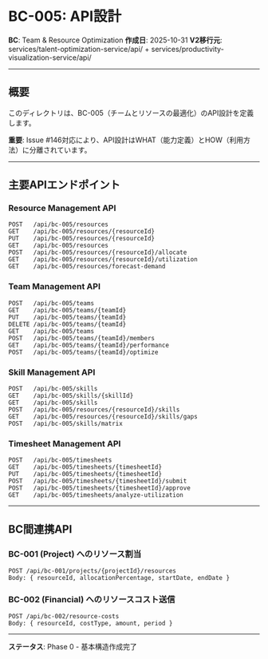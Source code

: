 # BC-005: API設計

**BC**: Team & Resource Optimization
**作成日**: 2025-10-31
**V2移行元**: services/talent-optimization-service/api/ + services/productivity-visualization-service/api/

---

## 概要

このディレクトリは、BC-005（チームとリソースの最適化）のAPI設計を定義します。

**重要**: Issue #146対応により、API設計はWHAT（能力定義）とHOW（利用方法）に分離されています。

---

## 主要APIエンドポイント

### Resource Management API
```
POST   /api/bc-005/resources
GET    /api/bc-005/resources/{resourceId}
PUT    /api/bc-005/resources/{resourceId}
GET    /api/bc-005/resources
POST   /api/bc-005/resources/{resourceId}/allocate
GET    /api/bc-005/resources/{resourceId}/utilization
GET    /api/bc-005/resources/forecast-demand
```

### Team Management API
```
POST   /api/bc-005/teams
GET    /api/bc-005/teams/{teamId}
PUT    /api/bc-005/teams/{teamId}
DELETE /api/bc-005/teams/{teamId}
GET    /api/bc-005/teams
POST   /api/bc-005/teams/{teamId}/members
GET    /api/bc-005/teams/{teamId}/performance
POST   /api/bc-005/teams/{teamId}/optimize
```

### Skill Management API
```
POST   /api/bc-005/skills
GET    /api/bc-005/skills/{skillId}
GET    /api/bc-005/skills
POST   /api/bc-005/resources/{resourceId}/skills
GET    /api/bc-005/resources/{resourceId}/skills/gaps
POST   /api/bc-005/skills/matrix
```

### Timesheet Management API
```
POST   /api/bc-005/timesheets
GET    /api/bc-005/timesheets/{timesheetId}
PUT    /api/bc-005/timesheets/{timesheetId}
POST   /api/bc-005/timesheets/{timesheetId}/submit
POST   /api/bc-005/timesheets/{timesheetId}/approve
GET    /api/bc-005/timesheets/analyze-utilization
```

---

## BC間連携API

### BC-001 (Project) へのリソース割当
```
POST /api/bc-001/projects/{projectId}/resources
Body: { resourceId, allocationPercentage, startDate, endDate }
```

### BC-002 (Financial) へのリソースコスト送信
```
POST /api/bc-002/resource-costs
Body: { resourceId, costType, amount, period }
```

---

**ステータス**: Phase 0 - 基本構造作成完了
